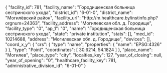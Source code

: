 {
    "facility_id": 781,
    "facility_name": "Городищенская больница сестринского ухода",
    "district_id": "6-01-0",
    "district_name": "Могилёвский район",
    "facility_url": "http:\/\/m.healthcare.by\/instinfo.php?orgnum=24363",
    "facility_address": "Могилевская обл. д. Городище",
    "facility_type": "0",
    "ap_1": "0",
    "name": "Городищенская больница сестринского ухода",
    "state": "private institution",
    "stats": [],
    "med_id": 10214688,
    "address": "Могилевская обл. д. Городище",
    "devices": [],
    "coord_x_y": {
        "crs": {
            "type": "name",
            "properties": {
                "name": "EPSG:4326"
            }
        },
        "type": "Point",
        "coordinates": [
            30.6214,
            54.1824
        ]
    },
    "place_name": "Могилев",
    "place_type": "city",
    "localties_key": 127,
    "year_of_closing": null,
    "year_of_opening": "0",
    "healthcare_facility_key": 781,
    "administrative_division_id": "6-01-0"
}